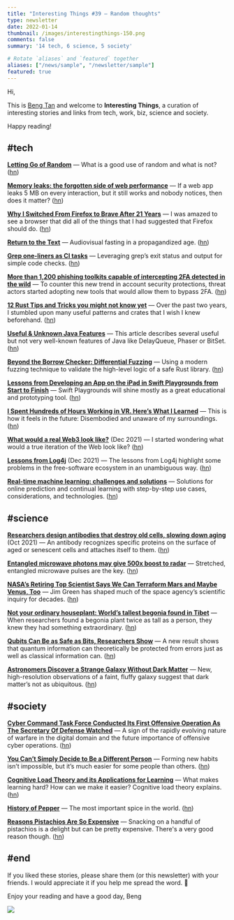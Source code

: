 ```yaml
---
title: "Interesting Things #39 — Random thoughts"
type: newsletter
date: 2022-01-14
thumbnail: /images/interestingthings-150.png
comments: false
summary: '14 tech, 6 science, 5 society'

# Rotate `aliases` and `featured` together
aliases: ["/news/sample", "/newsletter/sample"]
featured: true
---
```


Hi,

This is [Beng Tan](https://bengtan.com/about/) and welcome to **Interesting Things**, a curation of interesting stories and links from tech, work, biz, science and society.

Happy reading!


## #tech

**[Letting Go of Random](https://www.bit-101.com/blog/2022/01/letting-go-of-random/?utm_source=bengtan.com/interesting-things/039)** — What is a good use of random and what is not? ([hn](https://news.ycombinator.com/item?id=29854166))

**[Memory leaks: the forgotten side of web performance](https://nolanlawson.com/2022/01/05/memory-leaks-the-forgotten-side-of-web-performance/?utm_source=bengtan.com/interesting-things/039)** —  If a web app leaks 5 MB on every interaction, but it still works and nobody notices, then does it matter? ([hn](https://news.ycombinator.com/item?id=29821899))

**[Why I Switched From Firefox to Brave After 21 Years](https://flailingmonkey.com/why-i-switched-from-firefox-to-brave-after-21-years/?utm_source=bengtan.com/interesting-things/039)** — I was amazed to see a browser that did all of the things that I had suggested that Firefox should do. ([hn](https://news.ycombinator.com/item?id=29846732))

**[Return to the Text](https://im1776.com/2022/01/07/return-to-the-text/?utm_source=bengtan.com/interesting-things/039)** — Audiovisual fasting in a propagandized age. ([hn](https://news.ycombinator.com/item?id=29842319))

**[Grep one-liners as CI tasks](https://phili.pe/posts/using-grep-for-simple-ci-tasks/?utm_source=bengtan.com/interesting-things/039)** — Leveraging grep’s exit status and output for simple code checks. ([hn](https://news.ycombinator.com/item?id=29851888))

**[More than 1,200 phishing toolkits capable of intercepting 2FA detected in the wild](https://therecord.media/more-than-1200-phishing-toolkits-capable-of-intercepting-2fa-detected-in-the-wild/?utm_source=bengtan.com/interesting-things/039)** — To counter this new trend in account security protections, threat actors started adopting new tools that would allow them to bypass 2FA. ([hn](https://news.ycombinator.com/item?id=29840693))

**[12 Rust Tips and Tricks you might not know yet](https://federicoterzi.com/blog/12-rust-tips-and-tricks-you-might-not-know-yet/?utm_source=bengtan.com/interesting-things/039)** — Over the past two years, I stumbled upon many useful patterns and crates that I wish I knew beforehand. ([hn](https://news.ycombinator.com/item?id=29841179))

**[Useful & Unknown Java Features](https://piotrminkowski.com/2022/01/05/useful-unknown-java-features/?utm_source=bengtan.com/interesting-things/039)** — This article describes several useful but not very well-known features of Java like DelayQueue, Phaser or BitSet. ([hn](https://news.ycombinator.com/item?id=29852534))

**[Beyond the Borrow Checker: Differential Fuzzing](https://tiemoko.com/blog/diff-fuzz/?utm_source=bengtan.com/interesting-things/039)** — Using a modern fuzzing technique to validate the high-level logic of a safe Rust library. ([hn](https://news.ycombinator.com/item?id=29838952))

**[Lessons from Developing an App on the iPad in Swift Playgrounds from Start to Finish](https://www.cephalopod.studio/blog/lessons-from-developing-an-app-on-the-ipad-from-start-to-finish-on-the-app-store?utm_source=bengtan.com/interesting-things/039)** — Swift Playgrounds will shine mostly as a great educational and prototyping tool. ([hn](https://news.ycombinator.com/item?id=29847741))

**[I Spent Hundreds of Hours Working in VR. Here’s What I Learned](https://www.wired.com/story/hours-working-vr-tips/?utm_source=bengtan.com/interesting-things/039)** — This is how it feels in the future: Disembodied and unaware of my surroundings. ([hn](https://news.ycombinator.com/item?id=29828545))

**[What would a real Web3 look like?](https://write.as/matt/what-would-a-real-web3-look-like?utm_source=bengtan.com/interesting-things/039)** (Dec 2021) —  I started wondering what would a true iteration of the Web look like? ([hn](https://news.ycombinator.com/item?id=29484542))

**[Lessons from Log4j](https://lwn.net/Articles/878570/?utm_source=bengtan.com/interesting-things/039)** (Dec 2021) — The lessons from Log4j highlight some problems in the free-software ecosystem in an unambiguous way. ([hn](https://news.ycombinator.com/item?id=29848037))

**[Real-time machine learning: challenges and solutions](https://huyenchip.com/2022/01/02/real-time-machine-learning-challenges-and-solutions.html?utm_source=bengtan.com/interesting-things/039)** — Solutions for online prediction and continual learning with step-by-step use cases, considerations, and technologies. ([hn](https://news.ycombinator.com/item?id=29840274))


## #science

**[Researchers design antibodies that destroy old cells, slowing down aging](https://phys.org/news/2021-10-antibodies-cells-aging.html?utm_source=bengtan.com/interesting-things/039)** (Oct 2021) — An antibody recognizes specific proteins on the surface of aged or senescent cells and attaches itself to them. ([hn](https://news.ycombinator.com/item?id=29845575))

**[Entangled microwave photons may give 500x boost to radar](https://arstechnica.com/science/2022/01/entangled-microwave-photons-may-give-500x-boost-to-radar/?utm_source=bengtan.com/interesting-things/039)** — Stretched, entangled microwave pulses are the key. ([hn](https://news.ycombinator.com/item?id=29845554))

**[NASA’s Retiring Top Scientist Says We Can Terraform Mars and Maybe Venus, Too](https://www.nytimes.com/2022/01/02/science/jim-green-nasa-mars.html?utm_source=bengtan.com/interesting-things/039)** — Jim Green has shaped much of the space agency’s scientific inquiry for decades. ([hn](https://news.ycombinator.com/item?id=29768584))

**[Not your ordinary houseplant: World’s tallest begonia found in Tibet](https://news.mongabay.com/2022/01/not-your-ordinary-houseplant-worlds-tallest-begonia-found-in-tibet/?utm_source=bengtan.com/interesting-things/039)** — When researchers found a begonia plant twice as tall as a person, they knew they had something extraordinary. ([hn](https://news.ycombinator.com/item?id=29842969))

**[Qubits Can Be as Safe as Bits, Researchers Show](https://www.quantamagazine.org/qubits-can-be-as-safe-as-bits-researchers-show-20220106/?utm_source=bengtan.com/interesting-things/039)** — A new result shows that quantum information can theoretically be protected from errors just as well as classical information can. ([hn](https://news.ycombinator.com/item?id=29833543))

**[Astronomers Discover a Strange Galaxy Without Dark Matter](https://www.wired.com/story/astronomers-discover-a-strange-galaxy-without-dark-matter/?utm_source=bengtan.com/interesting-things/039)** — New, high-resolution observations of a faint, fluffy galaxy suggest that dark matter’s not as ubiquitous. ([hn](https://news.ycombinator.com/item?id=29866114))


## #society

**[Cyber Command Task Force Conducted Its First Offensive Operation As The Secretary Of Defense Watched](https://www.thedrive.com/the-war-zone/43776/cyber-command-task-force-conducted-its-first-offensive-operation-as-defense-secretary-watched?utm_source=bengtan.com/interesting-things/039)** — A sign of the rapidly evolving nature of warfare in the digital domain and the future importance of offensive cyber operations. ([hn](https://news.ycombinator.com/item?id=29833956))

**[You Can’t Simply Decide to Be a Different Person](https://www.theatlantic.com/health/archive/2022/01/self-control-habit-new-years-resolutions/621200/?utm_source=bengtan.com/interesting-things/039)** — Forming new habits isn’t impossible, but it’s much easier for some people than others. ([hn](https://news.ycombinator.com/item?id=29851963))

**[Cognitive Load Theory and its Applications for Learning](https://www.scotthyoung.com/blog/2022/01/04/cognitive-load-theory/?utm_source=bengtan.com/interesting-things/039)** — What makes learning hard? How can we make it easier? Cognitive load theory explains. ([hn](https://news.ycombinator.com/item?id=29847954))

**[History of Pepper](https://www.ipcnet.org/history-of-pepper/?utm_source=bengtan.com/interesting-things/039)** — The most important spice in the world. ([hn](https://news.ycombinator.com/item?id=29848590))

**[Reasons Pistachios Are So Expensive](https://www.tastingtable.com/679061/reasons-pistachios-are-so-expensive/?utm_source=bengtan.com/interesting-things/039)** — Snacking on a handful of pistachios is a delight but can be pretty expensive. There's a very good reason though. ([hn](https://news.ycombinator.com/item?id=29852215))


## #end

If you liked these stories, please share them (or this newsletter) with your friends. I would appreciate it if you help me spread the word. 🙏

Enjoy your reading and have a good day,
Beng

![](https://bengtan.com/images/portrait-40.png)

